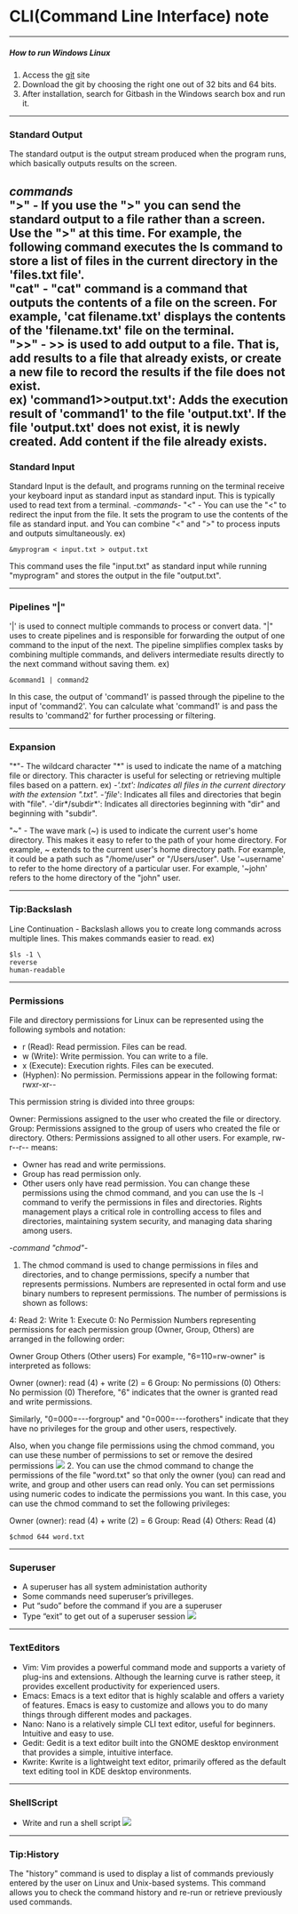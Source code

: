 # CLI(Command Line Interface) note
---
##### ***How to run Windows Linux***
1. Access the [git](https://git-scm.com/download/win) site
2. Download the git by choosing the right one out of 32 bits and 64 bits.
3. After installation, search for Gitbash in the Windows search box and run it.

---
### Standard Output

The standard output is the output stream produced when the program runs, which basically outputs results on the screen.

*commands*<br/>
\">" - If you use the ">" you can send the standard output to a file rather than a screen. Use the ">" at this time. For example, the following command executes the ls command to store a list of files in the current directory in the 'files.txt file'. <br/>
\"cat" - "cat" command is a command that outputs the contents of a file on the screen. For example, 'cat filename.txt' displays the contents of the 'filename.txt' file on the terminal. <br/>
\">>" - >> is used to add output to a file. That is, add results to a file that already exists, or create a new file to record the results if the file does not exist. <br/>
ex) 'command1>>output.txt': Adds the execution result of 'command1' to the file 'output.txt'. If the file 'output.txt' does not exist, it is newly created. Add content if the file already exists.
---
### Standard Input
Standard Input is the default, and programs running on the terminal receive your keyboard input as standard input as standard input. This is typically used to read text from a terminal.
*-commands-*
"<" - You can use the "<" to redirect the input from the file. It sets the program to use the contents of the file as standard input.
and You can combine "<" and ">" to process inputs and outputs simultaneously.
ex)
```
&myprogram < input.txt > output.txt
```
This command uses the file "input.txt" as standard input while running "myprogram" and stores the output in the file "output.txt".

---
### Pipelines "|"
'|' is used to connect multiple commands to process or convert data. "|" uses to create pipelines and is responsible for forwarding the output of one command to the input of the next.
The pipeline simplifies complex tasks by combining multiple commands, and delivers intermediate results directly to the next command without saving them.
ex)
```
&command1 | command2
```
In this case, the output of 'command1' is passed through the pipeline to the input of 'command2'. You can calculate what 'command1' is and pass the results to 'command2' for further processing or filtering.

---
### Expansion
"\*"- The wildcard character "\*" is used to indicate the name of a matching file or directory. This character is useful for selecting or retrieving multiple files based on a pattern.
ex)
-*'.txt': Indicates all files in the current directory with the extension ".txt".
-'file*': Indicates all files and directories that begin with "file".
-'dir\*/subdir\*': Indicates all directories beginning with "dir" and beginning with "subdir".

"~" - The wave mark (~) is used to indicate the current user's home directory. This makes it easy to refer to the path of your home directory.
For example, ~ extends to the current user's home directory path. For example, it could be a path such as "/home/user" or "/Users/user".
Use '~username' to refer to the home directory of a particular user. For example, '~john' refers to the home directory of the "john" user.

---
### Tip:Backslash
Line Continuation - Backslash allows you to create long commands across multiple lines. This makes commands easier to read.
ex)
```
$ls -1 \
reverse
human-readable
```

---
### Permissions
File and directory permissions for Linux can be represented using the following symbols and notation:
- r (Read): Read permission. Files can be read.
- w (Write): Write permission. You can write to a file.
- x (Execute): Execution rights. Files can be executed.
- (Hyphen): No permission.
Permissions appear in the following format: rwxr-xr--

This permission string is divided into three groups:

Owner: Permissions assigned to the user who created the file or directory.
Group: Permissions assigned to the group of users who created the file or directory.
Others: Permissions assigned to all other users.
For example, rw-r--r-- means:
- Owner has read and write permissions.
- Group has read permission only.
- Other users only have read permission.
You can change these permissions using the chmod command, and you can use the ls -l command to verify the permissions in files and directories. Rights management plays a critical role in controlling access to files and directories, maintaining system security, and managing data sharing among users.

-*command "chmod"*-
1. The chmod command is used to change permissions in files and directories, and to change permissions, specify a number that represents permissions. Numbers are represented in octal form and use binary numbers to represent permissions. The number of permissions is shown as follows:

4: Read
2: Write
1: Execute
0: No Permission
Numbers representing permissions for each permission group (Owner, Group, Others) are arranged in the following order:

Owner 
Group 
Others (Other users)
For example, "6=110=rw-owner" is interpreted as follows:

Owner (owner): read (4) + write (2) = 6
Group: No permissions (0)
Others: No permission (0)
Therefore, "6" indicates that the owner is granted read and write permissions.

Similarly, "0=000=---forgroup" and "0=000=---forothers" indicate that they have no privileges for the group and other users, respectively.

Also, when you change file permissions using the chmod command, you can use these number of permissions to set or remove the desired permissions
![](https://i.ibb.co/WkZp9Pc/2002.png)
2. You can use the chmod command to change the permissions of the file "word.txt" so that only the owner (you) can read and write, and group and other users can read only. You can set permissions using numeric codes to indicate the permissions you want.
In this case, you can use the chmod command to set the following privileges:

Owner (owner): read (4) + write (2) = 6
Group: Read (4)
Others: Read (4)
```
$chmod 644 word.txt
```
---
### Superuser
- A superuser has all system administation authority
- Some commands need superuser’s privilleges.
- Put “sudo” before the command if you are a superuser
- Type “exit” to get out of a superuser session
![](https://i.ibb.co/brmRYqP/2003.png)

---
### TextEditors
- Vim: Vim provides a powerful command mode and supports a variety of plug-ins and extensions. Although the learning curve is rather steep, it provides excellent productivity for experienced users.
- Emacs: Emacs is a text editor that is highly scalable and offers a variety of features. Emacs is easy to customize and allows you to do many things through different modes and packages.
- Nano: Nano is a relatively simple CLI text editor, useful for beginners. Intuitive and easy to use.
- Gedit: Gedit is a text editor built into the GNOME desktop environment that provides a simple, intuitive interface.
- Kwrite: Kwrite is a lightweight text editor, primarily offered as the default text editing tool in KDE desktop environments.

---
### ShellScript
- Write and run a shell script
![](https://i.ibb.co/pvFnyyT/2004.png)

---
### Tip:History
The "history" command is used to display a list of commands previously entered by the user on Linux and Unix-based systems. This command allows you to check the command history and re-run or retrieve previously used commands.
